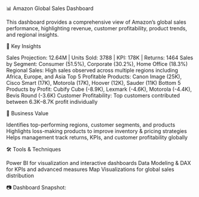 📊 Amazon Global Sales Dashboard

This dashboard provides a comprehensive view of Amazon’s global sales performance, highlighting revenue, customer profitability, product trends, and regional insights.

🔑 Key Insights

Sales Projection: 12.64M | Units Sold: 3788 | KPI: 178K | Returns: 1464
Sales by Segment: Consumer (51.5%), Corporate (30.2%), Home Office (18.3%)
Regional Sales: High sales observed across multiple regions including Africa, Europe, and Asia
Top 5 Profitable Products: Canon Image (25K), Cisco Smart (17K), Motorola (17K), Hoover (12K), Sauder (11K)
Bottom 5 Products by Profit: Cubify Cube (-8.9K), Lexmark (-4.6K), Motorola (-4.4K), Bevis Round (-3.6K)
Customer Profitability: Top customers contributed between 6.3K–8.7K profit individually

🎯 Business Value

Identifies top-performing regions, customer segments, and products
Highlights loss-making products to improve inventory & pricing strategies
Helps management track returns, KPIs, and customer profitability globally

🛠️ Tools & Techniques

Power BI for visualization and interactive dashboards
Data Modeling & DAX for KPIs and advanced measures
Map Visualizations for global sales distribution

📷 Dashboard Snapshot:
